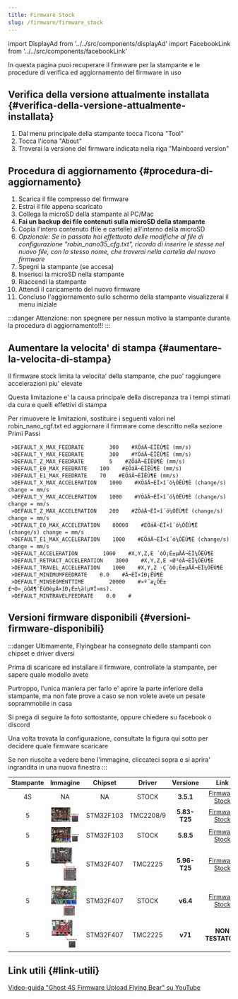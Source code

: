 ```yaml
---
title: Firmware Stock
slug: /firmware/firmware_stock
---
```


import DisplayAd from '../../src/components/displayAd'
import FacebookLink from '../../src/components/facebookLink'

<script async src="//pagead2.googlesyndication.com/pagead/js/adsbygoogle.js"></script>


In questa pagina puoi recuperare il firmware per la stampante e le procedure di verifica ed aggiornamento del firmware in uso

## Verifica della versione attualmente installata {#verifica-della-versione-attualmente-installata}
1. Dal menu principale della stampante tocca l'icona "Tool"
2. Tocca l'icona "About"
3. Troverai la versione del firmware indicata nella riga "Mainboard version"

## Procedura di aggiornamento {#procedura-di-aggiornamento}
1. Scarica il file compresso del firmware
2. Estrai il file appena scaricato
3. Collega la microSD della stampante al PC/Mac
4. **Fai un backup dei file contenuti sulla microSD della stampante**
5. Copia l'intero contenuto (file e cartelle) all'interno della microSD
6. *Opzionale: Se in passato hai effettuato delle modifiche al file di configurazione "robin_nano35_cfg.txt", ricorda di inserire le stesse nel nuovo file, con lo stesso nome, che troverai nella cartella del nuovo firmware*
7. Spegni la stampante (se accesa)
8. Inserisci la microSD nella stampante
9. Riaccendi la stampante
10. Attendi il caricamento del nuovo firmware
11. Concluso l'aggiornamento sullo schermo della stampante visualizzerai il menu iniziale

:::danger
Attenzione: non spegnere per nessun motivo la stampante durante la procedura di aggiornamento!!!
:::

<DisplayAd/>

## Aumentare la velocita' di stampa {#aumentare-la-velocita-di-stampa}
Il firmware stock limita la velocita' della stampante, che puo' raggiungere accelerazioni piu' elevate

Questa limitazione e' la causa principale della discrepanza tra i tempi stimati da cura e quelli effettivi di stampa

Per rimuovere le limitazioni, sostituire i seguenti valori nel robin_nano_cgf.txt ed aggiornare il firmware come descritto nella sezione Primi Passi


```
 >DEFAULT_X_MAX_FEEDRATE        300    #XÖáÄ¬ÈÏËÙ¶È (mm/s)
 >DEFAULT_Y_MAX_FEEDRATE        300    #YÖáÄ¬ÈÏËÙ¶È (mm/s)
 >DEFAULT_Z_MAX_FEEDRATE        5    #ZÖáÄ¬ÈÏËÙ¶È (mm/s)
 >DEFAULT_E0_MAX_FEEDRATE    100    #EÖáÄ¬ÈÏËÙ¶È (mm/s)
 >DEFAULT_E1_MAX_FEEDRATE    70    #EÖáÄ¬ÈÏËÙ¶È (mm/s)
 >DEFAULT_X_MAX_ACCELERATION    1000    #XÖáÄ¬ÈÏ×î´ó¼ÓËÙ¶È (change/s) change = mm/s
 >DEFAULT_Y_MAX_ACCELERATION    1000    #YÖáÄ¬ÈÏ×î´ó¼ÓËÙ¶È (change/s) change = mm/s
 >DEFAULT_Z_MAX_ACCELERATION    200    #ZÖáÄ¬ÈÏ×î´ó¼ÓËÙ¶È (change/s) change = mm/s
 >DEFAULT_E0_MAX_ACCELERATION    80000    #EÖáÄ¬ÈÏ×î´ó¼ÓËÙ¶È (change/s) change = mm/s
 >DEFAULT_E1_MAX_ACCELERATION    1000    #EÖáÄ¬ÈÏ×î´ó¼ÓËÙ¶È (change/s) change = mm/s
 >DEFAULT_ACCELERATION        1000    #X,Y,Z,E ´òÓ¡Ê±µÄÄ¬ÈÏ¼ÓËÙ¶È
 >DEFAULT_RETRACT_ACCELERATION    3000    #X,Y,Z,E »Ø³éÄ¬ÈÏ¼ÓËÙ¶È
 >DEFAULT_TRAVEL_ACCELERATION    1000    #X,Y,Z ·Ç´òÓ¡Ê±µÄÄ¬ÈÏ¼ÓËÙ¶È
 >DEFAULT_MINIMUMFEEDRATE    0.0    #Ä¬ÈÏ×îÐ¡ËÙ¶È
 >DEFAULT_MINSEGMENTTIME        20000    #»º´æ¿ÕÊ±£¬Ò»¸öÒÆ¶¯ËùÐèµÄ×îÐ¡Ê±¼ä(µ¥Î»ms). 
 >DEFAULT_MINTRAVELFEEDRATE    0.0    #
```

<DisplayAd/>

## Versioni firmware disponibili {#versioni-firmware-disponibili}

:::danger
Ultimamente, Flyingbear ha consegnato delle stampanti con chipset e driver diversi

Prima di scaricare ed installare il firmware, controllate la stampante, per sapere quale modello avete

Purtroppo, l'unica maniera per farlo e' aprire la parte inferiore della stampante, ma non fate prove a caso se non volete avete un pesate soprammobile in casa

Si prega di seguire la foto sottostante, oppure chiedere su facebook o discord

Una volta trovata la configurazione, consultate la figura qui sotto per decidere quale firmware scaricare

Se non riuscite a vedere bene l'immagine, cliccateci sopra e si aprira' ingrandita in una nuova finestra
:::


Stampante  | Immagine  |  Chipset   | Driver    | Versione  | Link
:---------:| :-------: | :------:   | :------:  |   :--:    | :--:
4S         |   NA      |    NA      | STOCK     | **3.5.1** | [Firmware Stock](https://github.com/flyingbear-club-ita/firmware_stock_4s)
5          | [ ![Reborn TMC2209](/img/comboMoboDrivers/RebornV3_TMC2209.webp) ](/img/comboMoboDrivers/RebornV3_TMC2209.webp) | STM32F103 | TMC2208/9  |**5.83-T25**| [Firmware Stock](https://github.com/flyingbear-club-ita/firmware_stock_5)
5          | [ ![Reborn TMC2209 A4889](/img/comboMoboDrivers/RebornV3_A4889_TMC2209.webp) ](/img/comboMoboDrivers/RebornV2_A4889_TMC2209.webp) | STM32F103 |  STOCK     | **5.8.5** | [Firmware Stock](https://github.com/flyingbear-club-ita/firmware_stock_5)
5          | [ ![Robin Nano TMC2225](/img/comboMoboDrivers/RobinNano1_3_TMC2225.webp) ](/img/comboMoboDrivers/RobinNano1_3_TMC2225.webp) | STM32F407 |  TMC2225   | **5.96-T25**| [Firmware Stock](https://github.com/flyingbear-club-ita/firmware_stock_5)
5          | [ ![Robin Nano TMC2209 A4889](/img/comboMoboDrivers/RobinNano1_3_TMC2209_A4889.webp) ](/img/comboMoboDrivers/RobinNano1_3_TMC2209_A4889.webp) | STM32F407 |  STOCK     | **v6.4**  | [Firmware Stock](https://github.com/flyingbear-club-ita/firmware_stock_5)
5          | [ ![Reborn TMC2225](/img/comboMoboDrivers/RebornV3_TMC2225.webp) ](/img/comboMoboDrivers/RebornV3_TMC2225.webp) | STM32F407 |  TMC2225     | **v71**  | **NON TESTATO!!!**

<DisplayAd/>

## Link utili {#link-utili}
[Video-guida "Ghost 4S Firmware Upload Flying Bear" su YouTube](https://youtu.be/YxKrXQ3jQcA) 
    

<FacebookLink link="https://www.facebook.com/hashtag/firmware?__gid__=600126627631693"/>
